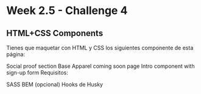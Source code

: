 # Week 2.5 - Challenge 4

## HTML+CSS Components

Tienes que maquetar con HTML y CSS los siguientes componente de esta página:

Social proof section
Base Apparel coming soon page
Intro component with sign-up form
Requisitos:

SASS
BEM (opcional)
Hooks de Husky
